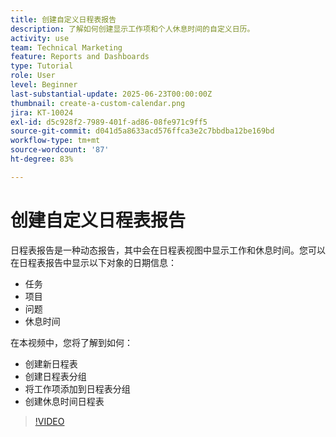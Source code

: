 ```yaml
---
title: 创建自定义日程表报告
description: 了解如何创建显示工作项和个人休息时间的自定义日历。
activity: use
team: Technical Marketing
feature: Reports and Dashboards
type: Tutorial
role: User
level: Beginner
last-substantial-update: 2025-06-23T00:00:00Z
thumbnail: create-a-custom-calendar.png
jira: KT-10024
exl-id: d5c928f2-7989-401f-ad86-08fe971c9ff5
source-git-commit: d041d5a8633acd576ffca3e2c7bbdba12be169bd
workflow-type: tm+mt
source-wordcount: '87'
ht-degree: 83%

---
```


# 创建自定义日程表报告

日程表报告是一种动态报告，其中会在日程表视图中显示工作和休息时间。您可以在日程表报告中显示以下对象的日期信息：

* 任务
* 项目
* 问题
* 休息时间

在本视频中，您将了解到如何：

* 创建新日程表
* 创建日程表分组
* 将工作项添加到日程表分组
* 创建休息时间日程表

>[!VIDEO](https://video.tv.adobe.com/v/3423482/?quality=12&learn=on&enablevpops)

